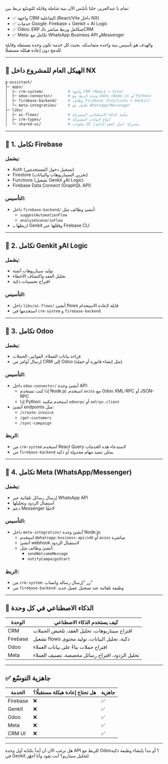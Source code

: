 تمام يا عبدالعزيز، خلنا نأسّس الآن بنية شاملة وقابلة للتوسّع تربط بين:

- ✅ واجهة CRM التفاعلية (React/Vite داخل NX)
- ✅ خدمات Google: Firebase + Genkit + AI Logic
- ✅ Odoo: ERP متكامل وربط مباشر بالـCRM
- ✅ Meta: تكامل مع WhatsApp Business API وMessenger

والهدف هو تأسيس بنية واحدة متماسكة، بحيث كل خدمة تكون وحدة مستقلة وقابلة للدمج دون إعادة هيكلة مستقبلًا.

---

## 🧱 الهيكل العام للمشروع داخل NX

```bash
g-assistant/
├─ apps/
│  ├─ crm-system/           # واجهة CRM (React + Vite)
│  ├─ odoo-connector/       # وحدة الربط مع Odoo (Node.js أو Python)
│  ├─ firebase-backend/     # وظائف Firebase (Functions + Genkit)
│  └─ meta-integration/     # تكامل مع WhatsApp/Messenger
├─ libs/
│  ├─ ai-flows/             # مكتبة الذكاء الاصطناعي المشتركة
│  ├─ crm-types/            # أنواع البيانات المشتركة
│  └─ shared-ui/            # مكونات UI مشتركة (مثل العقد الذكية)
```

---

## 🔗 1. تكامل Firebase

### يشمل:
- Auth (تسجيل دخول المستخدمين)
- Firestore (تخزين السيناريوهات والبيانات)
- Functions (تشغيل Genkit وAI Logic)
- Firebase Data Connect (GraphQL API)

### التأسيس:
- داخل `firebase-backend/` أنشئ وظائف مثل:
  - `suggestAutomationFlow`
  - `analyzeScenarioFlow`
- اربطها بـ Genkit وفعّلها عبر Firebase CLI

---

## 🧠 2. تكامل Genkit وAI Logic

### يشمل:
- توليد سيناريوهات أتمتة
- تحليل العقد واكتشاف الأخطاء
- اقتراح تحسينات ذكية

### التأسيس:
- داخل `libs/ai-flows/` أنشئ flows قابلة لإعادة الاستخدام
- استخدمها في `crm-system` و `firebase-backend`

---

## 🧩 3. تكامل Odoo

### يشمل:
- قراءة بيانات العملاء، الفواتير، الحملات
- إرسال أوامر من CRM إلى Odoo (مثل إنشاء فاتورة أو حملة)

### التأسيس:
- داخل `odoo-connector/` أنشئ وحدة API:
  - إذا كنت تستخدم Node.js: استخدم `axios` مع Odoo XML-RPC أو JSON-RPC
  - إذا Python: استخدم مكتبة `odoorpc` أو `xmlrpc.client`
- أنشئ endpoints مثل:
  - `/create-invoice`
  - `/get-customers`
  - `/sync-campaign`

### الربط:
- من `crm-system` استخدم React Query لاستدعاء هذه الخدمات
- من `firebase-backend` يمكن تنفيذ مهام مجدولة أو ذكية

---

## 💬 4. تكامل Meta (WhatsApp/Messenger)

### يشمل:
- إرسال رسائل تلقائية عبر WhatsApp API
- استقبال الردود وتحليلها
- دعم Messenger لاحقًا

### التأسيس:
- داخل `meta-integration/` أنشئ وحدة Node.js:
  - استخدم `@whatsapp-business-api/sdk` أو `axios` مباشرة
  - أنشئ webhook لاستقبال الردود
  - أنشئ وظائف مثل:
    - `sendWelcomeMessage`
    - `notifyCampaignStart`

### الربط:
- من `crm-system`: زر "إرسال رسالة واتساب"
- من `firebase-backend`: وظيفة تلقائية عند تسجيل عميل جديد

---

## 🧠 الذكاء الاصطناعي في كل وحدة

| الوحدة | كيف يستخدم الذكاء الاصطناعي |
|--------|-----------------------------|
| CRM | اقتراح سيناريوهات، تحليل العقد، تلخيص الحملات |
| Firebase | تشغيل flows ذكية، تحليل البيانات، توليد محتوى |
| Odoo | اقتراح حملات بناءً على بيانات العملاء |
| Meta | تحليل الردود، اقتراح رسائل مخصصة، تصنيف العملاء |

---

## ✅ جاهزية التوسّع

| الخدمة | هل تحتاج إعادة هيكلة مستقبلًا؟ | جاهزية |
|--------|-------------------------------|--------|
| Firebase | ❌ | ✅ |
| Genkit | ❌ | ✅ |
| Odoo | ❌ | ✅ |
| Meta | ❌ | ✅ |
| CRM UI | ❌ | ✅ |

---

هل ترغب الآن أن أبدأ بكتابة أول وحدة API للربط مع Odoo؟ أو نبدأ بإنشاء وظيفة ذكية في Genkit لتحليل سيناريو؟ أنت تقود وأنا أجهّز.